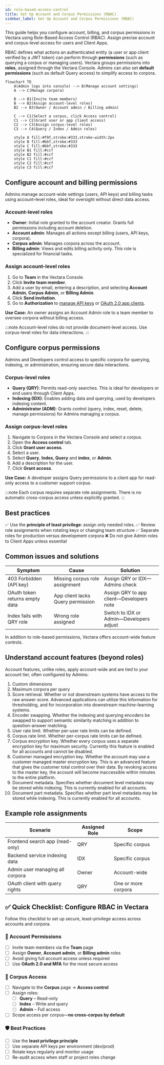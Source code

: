 ```yaml
---
id: role-based-access-control
title: Set Up Account and Corpus Permissions (RBAC)
sidebar_label: Set Up Account and Corpus Permissions (RBAC)
---
```


This guide helps you configure account, billing, and corpus permissions in 
Vectara using Role-Based Access Control (RBAC). Assign precise account and 
corpus-level access for users and Client Apps.

RBAC defines what actions an authenticated entity (a user or app client 
verified by a JWT token) can perform through **permissions** (such as querying 
a corpus or managing users). Vectara groups permissions into **roles**, assigned 
through the Vectara Console. Admins can also set **default permissions** (such 
as default Query access) to simplify access to corpora.

```mermaid
flowchart TD
    A(Admin logs into console) --> B(Manage account settings)
    A --> C(Manage corpora)
    
    B --> B1(Invite team members)
    B --> B2(Assign account-level roles)
    B2 --> B3(Owner / Account admin / Billing admin)

    C --> C1(Select a corpus, click Access control)
    C1 --> C2(Grant user or app client access)
    C2 --> C3(Assign corpus-level roles)
    C3 --> C4(Query / Index / Admin roles)

    style A fill:#f9f,stroke:#333,stroke-width:2px
    style B fill:#bbf,stroke:#333
    style C fill:#bbf,stroke:#333
    style B1 fill:#ccf
    style B2 fill:#ccf
    style C1 fill:#ccf
    style C2 fill:#ccf
    style C3 fill:#ccf
```

## Configure account and billing permissions

Admins manage account-wide settings (users, API keys) and billing tasks using 
account-level roles, ideal for oversight without direct data access.

### Account-level roles
- **Owner**: Initial role granted to the account creator. Grants 
  full permissions including account deletion.
- **Account admin**: Manages all actions except billing (users, API keys, corpora).
- **Corpus admin**: Manages corpora across the account.
- **Billing admin**: Views and edits billing activity only. This role is 
  specialized for financial tasks.

### Assign account-level roles

1. Go to **Team** in the Vectara Console.
2. Click **Invite team member**.
3. Add a user by email, entering a description, and selecting **Account Admin**,
   **Corpus Admin**, or **Billing Admin**.  
4. Click **Send invitation**.
5. Go to **Authorization** to [manage API keys](/docs/learn/authentication/api-key-management) or [OAuth 2.0 app clients](/docs/learn/authentication/oauth-2).

**Use Case:** An owner assigns an Account Admin role to a team member to oversee 
corpora without billing access.

:::note
Account-level roles do not provide document-level access. Use corpus-level 
roles for data interactions.
:::

## Configure corpus permissions

Admins and Developers control access to specific corpora for querying, 
indexing, or administration, ensuring secure data interactions.

### Corpus-level roles

* **Query (QRY)**: Permits read-only searches. This is ideal for developers or 
  end users through Client Apps.
* **Indexing (IDX)**: Enables adding data and querying, used by developers indexing 
  content.
* **Administrator (ADM)**: Grants control (query, index, reset, delete, manage 
  permissions) for Admins managing a corpus.

### Assign corpus-level roles

1. Navigate to Corpora in the Vectara Console and select a corpus.
2. Open the **Access control** tab.
3. Click **Grant user access**.
4. Select a user.
5. Select **Query**, **Index, Query** and **index**, or **Admin**.
6. Add a description for the user.
7. Click **Grant access**.

**Use Case:** A developer assigns Query permissions to a client app for read-only 
access to a customer support corpus.

:::note
Each corpus requires separate role assignments. There is no automatic 
cross-corpus access unless explicitly granted.
:::

## Best practices

✅ Use the **principle of least privilege**: assign only needed roles.
✅ Review role assignments when rotating keys or changing team structure
✅ Separate roles for production versus development corpora
❌ Do not give Admin roles to Client Apps unless essential

## Common issues and solutions

| **Symptom**                    | **Cause**                            | **Solution**                                 |
|--------------------------------|---------------------------------------|----------------------------------------------|
| 403 Forbidden (API key)        | Missing corpus role assignment        | Assign QRY or IDX—Admins check               |
| OAuth token returns empty data | App client lacks Query permission     | Assign QRY to app client—Developers note     |
| Index fails with QRY role      | Wrong role assigned                   | Switch to IDX or Admin—Developers adjust     |

In addition to role-based permissions, Vectara offers account-wide feature 
controls.

## Understand account features (beyond roles)

Account features, unlike roles, apply account-wide and are tied to your account 
tier, often configured by Admins:
1. Custom dimensions
2. Maximum corpora per query
3. Score retrieval. Whether or not downstream systems have access to the raw
   answer score. Advanced applications can utilize this information for
   thresholding, and for incorporation into downstream machine-learning systems.
4. Encoder swapping. Whether the indexing and querying encoders be swapped to
   support semantic similarity matching in addition to question-answer matching.
5. User rate limit. Whether per-user rate limits can be defined.
6. Corpus rate limit. Whether per-corpus rate limits can be defined.
7. Corpus encryption key. Whether every corpus uses a separate encryption key
   for maximum security. Currently this feature is enabled for all accounts and
   cannot be disabled.
8. Customer managed encryption key. Whether the account may use a customer
   managed master encryption key. This is an advanced feature that gives the
   customer total control over their data. By revoking access to the master
   key, the account will become inaccessible within minutes to the entire
   platform.
9. Document metadata. Specifies whether document level metadata may be stored
   while indexing. This is currently enabled for all accounts.
10. Document part metadata. Specifies whether part level metadata may be stored
   while indexing. This is currently enabled for all accounts.

## Example role assignments

| **Scenario**                      | **Assigned Role** | **Scope**        |
|-----------------------------------|-------------------|------------------|
| Frontend search app (read-only)   | QRY               | Specific corpus  |
| Backend service indexing data     | IDX               | Specific corpus  |
| Admin user managing all corpora   | Owner             | Account-wide     |
| OAuth client with query rights    | QRY               | One or more corpora |

## ✅ Quick Checklist: Configure RBAC in Vectara

Follow this checklist to set up secure, least-privilege access across accounts 
and corpora.

### 🔐 Account Permissions
- [ ] Invite team members via the **Team** page
- [ ] Assign **Owner**, **Account admin**, or **Billing admin** roles
- [ ] Avoid giving full account access unless required
- [ ] Use **OAuth 2.0 and MFA** for the most secure access

### 📂 Corpus Access
- [ ] Navigate to the **Corpus** page → **Access control**
- [ ] Assign roles:
  - [ ] **Query** – Read-only
  - [ ] **Index** – Write and query
  - [ ] **Admin** – Full access
- [ ] Scope access per corpus—**no cross-corpus by default**

### 🛡️ Best Practices
- [ ] Use the **least privilege principle**
- [ ] Use separate API keys per environment (dev/prod)
- [ ] Rotate keys regularly and monitor usage
- [ ] Re-audit access when staff or project roles change
